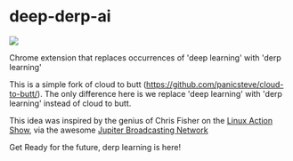 deep-derp-ai
=============

![](logo.png)

Chrome extension that replaces occurrences of 'deep learning' with 'derp learning'

This is a simple fork of cloud to butt (https://github.com/panicsteve/cloud-to-butt/). The only difference here is we replace 'deep learning' with 'derp learning' instead of cloud to butt.

This idea was inspired by the genius of Chris Fisher on the [Linux Action Show](https://youtu.be/phD552PshN0?t=1m38s),
via the awesome [Jupiter Broadcasting Network](http://www.jupiterbroadcasting.com/)

Get Ready for the future, derp learning is here!
